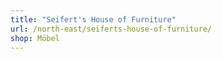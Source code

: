 ```yaml
---
title: "Seifert's House of Furniture"
url: /north-east/seiferts-house-of-furniture/
shop: Möbel
---
```

